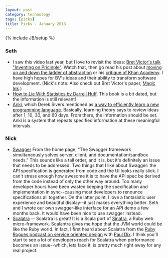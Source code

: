 ```yaml
---
layout: post
category: technology
tags: [picks]
title: Picks - January 2013
---
```

{% include JB/setup %}

### Seth
 - I saw this video last year, but I love to revisit the ideas: [Bret Victor's talk "Inventing on Pricinple"](http://www.youtube.com/watch?v=PUv66718DII). Watch that, then go read his post about [moving up and down the ladder of abstraction](http://worrydream.com/LadderOfAbstraction/) or his [critique of Khan Academy](http://worrydream.com/LearnableProgramming/). I have high hopes for BV's ideas and their ability to transform software development. (Nick's note: Also check out Bret Victor's paper, [Magic Ink](http://worrydream.com/MagicInk/).)
 - [How to Lie With Statistics by Darrell Huff](http://www.amazon.com/How-Lie-Statistics-Darrell-Huff/dp/0393310728). This book is a bit dated, but the information is still relevant!
 - [Anki](http://ankisrs.net/), which Derek Sivers mentioned as [a way to efficiently learn a new programming language](http://sivers.org/srs). Basically, learning theory says to review ideas after 1, 10, 30, and 60 days. From there, the information should be set. Anki is a system that repeats specified information at these meaningful intervals. 

### Nick
 - [Swagger](http://developers.helloreverb.com/swagger/) From the home page, "The Swagger framework simultaneously solves server, client, and documentation/sandbox needs." This sounds like a tall order, and it is, but it's definitely an issue that needs to be addressed. Two things that I like about Swagger: the API specification is generated from code and the UI looks really slick. I can't stress enough how awesome it is to have the API spec be derived from the code instead of only the other way around. Too many developer hours have been wasted keeping the specification and implementation in sync--causing most developers to renounce specifications all together.  On the latter point, I love a fantasistic user experience and beautiful display--it just makes everything better. Seth and I wrote our own swagger-like interface for an API demo a few months back. It would have been nice to use swagger instead.
 - [Scalatra](http://www.scalatra.org/) -- Scalatra is great! It is a Scala port of [Sinatra](http://www.sinatrarb.com/), a Ruby web micro-framework. Scalantra gives me hope that the JVM world could be like the Ruby world. In fact, I first heard about Scalatra from the [Ruby Rogues podcast on service oriented design](http://rubyrogues.com/076-rr-service-oriented-design-with-paul-dix/) with [Paul Dix](http://www.pauldix.net/). I think you'll start to see a lot of developers reach for Scalatra when performance becomes an issue--which, lets face it, is pretty much right away for any real project. 



